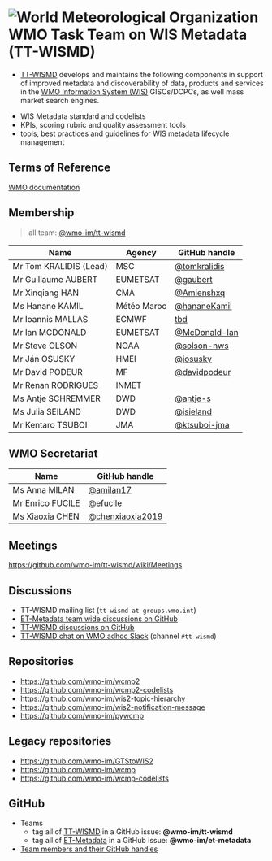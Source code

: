 # ![World Meteorological Organization](https://community.wmo.int/themes/wmo/logo.png) WMO Task Team on WIS Metadata (TT-WISMD)
- [TT-WISMD](https://community.wmo.int/governance/commission-membership/commission-observation-infrastructures-and-information-systems-infcom/commission-infrastructure-national-representatives/infcom-management-group/standing-committee-information-management-and-technology-sc-imt/expert-7)
 develops and maintains the following components in support of improved metadata and discoverability of data, products and services in the [WMO Information System (WIS)](https://community.wmo.int/activity-areas/wmo-information-system-wis) GISCs/DCPCs, as well mass market search engines.
* WIS Metadata standard and codelists
* KPIs, scoring rubric and quality assessment tools
* tools, best practices and guidelines for WIS metadata lifecycle management

## Terms of Reference
[WMO documentation](https://wmoomm.sharepoint.com/:b:/s/wmocpdb/EbCNjwreMklDmQjAmmaQlkcBlIPYG6PS0jvLsbfcSx02Fw?e=qCwS9Y)

## Membership

>all team: [@wmo-im/tt-wismd](https://github.com/orgs/wmo-im/teams/tt-wismd)

|Name | Agency | GitHub handle |
|---|---|---|
|Mr Tom KRALIDIS (Lead)|MSC|[@tomkralidis](https://github.com/tomkralidis)
|Mr Guillaume AUBERT|EUMETSAT|[@gaubert](https://github.com/gaubert)
|Mr Xinqiang HAN|CMA|[@Amienshxq](https://github.com/Amienshxq)
|Ms Hanane KAMIL|Météo Maroc|[@hananeKamil](https://github.com/hananeKamil)
|Mr Ioannis MALLAS|ECMWF|[tbd](https://github.com/tbd)
|Mr Ian MCDONALD|EUMETSAT|[@McDonald-Ian](https://github.com/McDonald-Ian)
|Mr Steve OLSON|NOAA|[@solson-nws](https://github.com/solson-nws)
|Mr Ján OSUSKY|HMEI|[@josusky](https://github.com/josusky)
|Mr David PODEUR|MF|[@davidpodeur](https://github.com/davidpodeur)
|Mr Renan RODRIGUES|INMET|
|Ms Antje SCHREMMER|DWD|[@antje-s](https://github.com/antje-s)
|Ms Julia SEILAND|DWD|[@jsieland](https://github.com/jsieland)
|Mr Kentaro TSUBOI |JMA|[@ktsuboi-jma](https://github.com/ktsuboi-jma)

## WMO Secretariat

|Name |GitHub handle |
|---|---|
|Ms Anna MILAN|[@amilan17](https://github.com/orgs/wmo-im/people/amilan17)
|Mr Enrico FUCILE|[@efucile](https://github.com/orgs/wmo-im/people/efucile)
|Ms Xiaoxia CHEN|[@chenxiaoxia2019](https://github.com/chenxiaoxia2019)

## Meetings
https://github.com/wmo-im/tt-wismd/wiki/Meetings

## Discussions
- TT-WISMD mailing list (`tt-wismd at groups.wmo.int`)
- [ET-Metadata team wide discussions on GitHub](https://github.com/orgs/wmo-im/teams/et-metadata/discussions)
- [TT-WISMD discussions on GitHub](https://github.com/orgs/wmo-im/teams/tt-wismd/discussions)
- [TT-WISMD chat on WMO adhoc Slack](https://wmo-cop.slack.com) (channel `#tt-wismd`)

## Repositories
* https://github.com/wmo-im/wcmp2
* https://github.com/wmo-im/wcmp2-codelists
* https://github.com/wmo-im/wis2-topic-hierarchy
* https://github.com/wmo-im/wis2-notification-message
* https://github.com/wmo-im/pywcmp

## Legacy repositories
* https://github.com/wmo-im/GTStoWIS2
* https://github.com/wmo-im/wcmp
* https://github.com/wmo-im/wcmp-codelists

## GitHub
- Teams
  - tag all of [TT-WISMD](https://github.com/orgs/wmo-im/teams/tt-wismd) in a GitHub issue: **@wmo-im/tt-wismd**
  - tag all of [ET-Metadata](https://github.com/orgs/wmo-im/teams/et-metadata) in a GitHub issue: **@wmo-im/et-metadata**
- [Team members and their GitHub handles](#Membership)
